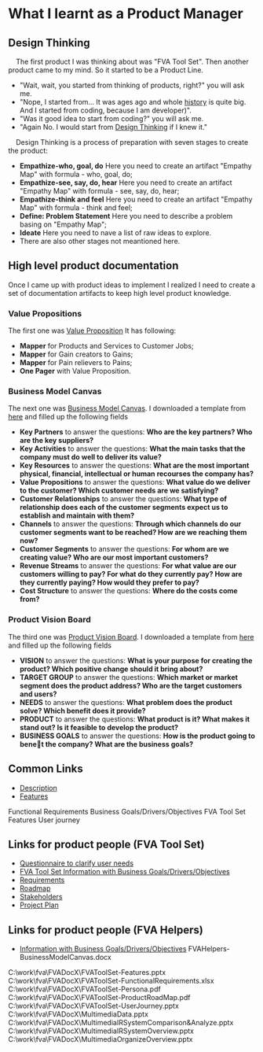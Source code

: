 # What I learnt as a Product Manager
## Design Thinking
&nbsp;&nbsp;&nbsp; The first product I was thinking about was "FVA Tool Set".
Then another product came to my mind. So it started to be a Product Line.

- "Wait, wait, you started from thinking of products, right?" you will ask me.
- "Nope, I started from... It was ages ago and whole [history](../README.md#history) is quite big. And I started from coding, because I am developer)".
- "Was it good idea to start from coding?" you will ask me. 
- "Again No. I would start from [Design Thinking](../FVADocX/DesignThinking.pptx) if I knew it." 

&nbsp;&nbsp;&nbsp; Design Thinking is a process of preparation with seven stages to create the product:

- **Empathize-who, goal, do** Here you need to create an artifact "Empathy Map" with formula - who, goal, do;
- **Empathize-see, say, do, hear** Here you need to create an artifact "Empathy Map" with formula - see, say, do, hear;
- **Empathize-think and feel** Here you need to create an artifact "Empathy Map" with formula - think and feel;
- **Define: Problem Statement** Here you need to describe a problem basing on "Empathy Map";
- **Ideate** Here you need to nave a list of raw ideas to explore.
- There are also other stages not meantioned here.

## High level product documentation
Once I came up with product ideas to implement I realized I need to create a set of documentation artifacts to keep high level product knowledge.

### Value Propositions
The first one was [Value Proposition](../FVADocX/FVAToolSet-ValueProposition.docx)
It has following:
- **Mapper** for Products and Services to Customer Jobs;
- **Mapper** for Gain creators to Gains;
- **Mapper** for Pain relievers to Pains;
- **One Pager** with Value Proposition. 

### Business Model Canvas
The next one was [Business Model Canvas](../FVADocX/FVAToolSet-BusinessModelCanvas.docx). 
I downloaded a template from [here](strategyzer.com) and filled up the following fields
- **Key Partners** to answer the questions: **Who are the key partners? Who are the key suppliers?**
- **Key Activities** to answer the questions: **What the main tasks that the company must do well to deliver its value?**
- **Key Resources** to answer the questions: **What are the most important physical, financial, intellectual or human recourses the company has?**
- **Value Propositions** to answer the questions: **What value do we deliver to the customer? Which customer needs are we satisfying?**
- **Customer Relationships** to answer the questions: **What type of relationship does each of the customer segments expect us to establish and maintain with them?**
- **Channels** to answer the questions: **Through which channels do our customer segments want to be reached? How are we reaching them now?**
- **Customer Segments** to answer the questions: **For whom are we creating value? Who are our most important customers?**
- **Revenue Streams** to answer the questions: **For what value are our customers willing to pay? For what do they currently pay? How are they currently paying? How would they prefer to pay?**
- **Cost Structure** to answer the questions: **Where do the costs come from?**

### Product Vision Board
The third one was [Product Vision Board](../FVADocX/FVAToolSet-ProductVisionBoard.pdf).
I downloaded a template from [here](https://www.romanpichler.com/) and filled up the following fields
- **VISION** to answer the questions: **What is your purpose for creating the product? Which positive change should it bring about?**
- **TARGET GROUP** to answer the questions: **Which market or market segment does the product address? Who are the target customers and users?**
- **NEEDS** to answer the questions: **What problem does the product solve? Which benefit does it provide?**
- **PRODUCT** to answer the questions: **What product is it? What makes it stand out? Is it feasible to develop the product?**
- **BUSINESS GOALS** to answer the questions: **How is the product going to benet the company? What are the business goals?**

## Common Links
- [Description](#description)
- [Features](#features)

Functional Requirements
Business Goals/Drivers/Objectives
FVA Tool Set Features
User journey

## Links for product people (FVA Tool Set)
- [Questionnaire to clarify user needs](https://docs.google.com/forms/d/1EI3oOumRnHxDjEYgV6PFB-AMfV5plLtuV2r5S8BYn_g/)
- [FVA Tool Set Information with Business Goals/Drivers/Objectives](FVADocX/FVAToolSet.pptx)
- [Requirements](FVADocMD/REQUIREMENTS.md)
- [Roadmap](https://github.com/dimanikulin/fva/projects/4)
- [Stakeholders](FVADocX/FVAToolSet-Stakeholders.pptx)
- [Project Plan](FVADocX/FVA.pod)

## Links for product people (FVA Helpers)
- [Information with Business Goals/Drivers/Objectives](FVADocX/FVAHelpers.pptx)
FVAHelpers-BusinessModelCanvas.docx

C:\work\fva\FVADocX\FVAToolSet-Features.pptx
C:\work\fva\FVADocX\FVAToolSet-FunctionalRequirements.xlsx
C:\work\fva\FVADocX\FVAToolSet-Persona.pdf
C:\work\fva\FVADocX\FVAToolSet-ProductRoadMap.pdf
C:\work\fva\FVADocX\FVAToolSet-UserJourney.pptx
C:\work\fva\FVADocX\MultimediaData.pptx
C:\work\fva\FVADocX\MultimediaIRSystemComparison&Analyze.pptx
C:\work\fva\FVADocX\MultimediaIRSystemOverview.pptx
C:\work\fva\FVADocX\MultimediaOrganizeOverview.pptx
